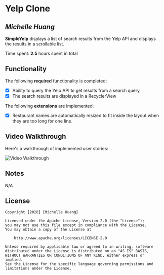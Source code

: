 # Yelp Clone 

## *Michelle Huang*

**SimpleYelp** displays a list of search results from the Yelp API and displays the results in a scrollable list. 

Time spent: **2.5** hours spent in total

## Functionality 

The following **required** functionality is completed:

* [X] Ability to query the Yelp API to get results from a search query
* [X] The search results are displayed in a RecyclerView

The following **extensions** are implemented:

* [X] Restaurant names are automatically resized to fit inside the layout when they are too long for one line. 

## Video Walkthrough

Here's a walkthrough of implemented user stories:

<img src='https://i.ibb.co/HXDSgM7/cs194a-simpleyelp-demo-comp.gif' title='Video Walkthrough' width='' alt='Video Walkthrough' />

## Notes

N/A

## License

    Copyright [2020] [Michelle Huang]

    Licensed under the Apache License, Version 2.0 (the "License");
    you may not use this file except in compliance with the License.
    You may obtain a copy of the License at

        http://www.apache.org/licenses/LICENSE-2.0

    Unless required by applicable law or agreed to in writing, software
    distributed under the License is distributed on an "AS IS" BASIS,
    WITHOUT WARRANTIES OR CONDITIONS OF ANY KIND, either express or implied.
    See the License for the specific language governing permissions and
    limitations under the License.